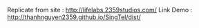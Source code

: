 
Replicate from site : http://lifelabs.2359studios.com/
Link Demo : http://thanhnguyen2359.github.io/SingTel/dist/
